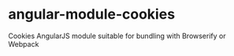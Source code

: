 angular-module-cookies
======================

Cookies AngularJS module suitable for bundling with Browserify or Webpack
